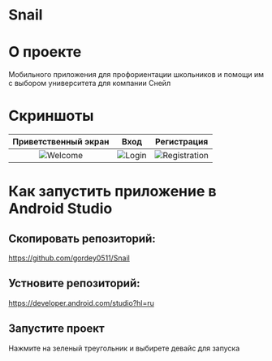 # Snail
# О проекте
Мобильного приложения для профориентации школьников и помощи им с выбором университета для компании Снейл
# Скриншоты
Приветственный экран | Вход | Регистрация
:-------------------------:|:-------------------------:|:-------------------------:
![Welcome](https://sun4-17.userapi.com/d5EhMBEumyCn1Je3saJIhHDO-EafIJMlKuHP1g/9_pct5bs3-g.jpg)  |  ![Login](https://sun4-10.userapi.com/JS4SighNgBs88y6yG29pjRBr78VotETRkTCTcw/Rc1iGZfJkrQ.jpg) | ![Registration](https://sun4-10.userapi.com/uRHQswlPa0xMV4dU5QOVw0nHZjgQ_MDlEiJrWA/mnzXUVH6rxA.jpg)
# Как запустить приложение в Android Studio
## Скопировать репозиторий:
https://github.com/gordey0511/Snail
## Устновите репозиторий:
https://developer.android.com/studio?hl=ru
## Запустите проект
Нажмите на зеленый треугольник и выбирете девайс для запуска
